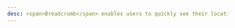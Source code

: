 ```yaml
---
desc: <span>Breadcrumb</span> enables users to quickly see their location within a path of navigation and move up to a parent level if desired.
---
```

